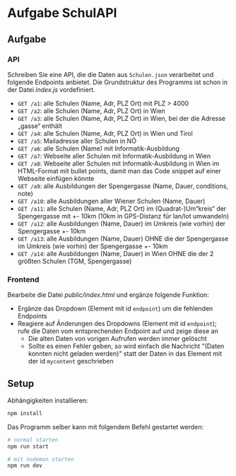 # Aufgabe SchulAPI

## Aufgabe

### API

Schreiben Sie eine API, die die Daten aus `Schulen.json` verarbeitet und folgende Endpoints anbietet. Die Grundstruktur des Programms ist schon in der Datei *index.js* vordefiniert.

* `GET /a1`: alle Schulen (Name, Adr, PLZ Ort) mit PLZ > 4000
* `GET /a2`: alle Schulen (Name, Adr, PLZ Ort) in Wien
* `GET /a3`: alle Schulen (Name, Adr, PLZ Ort) in Wien, bei der die Adresse „gasse“ enthält
* `GET /a4`: alle Schulen (Name, Adr, PLZ Ort) in Wien und Tirol
* `GET /a5`: Mailadresse aller Schulen in NÖ
* `GET /a6`: alle Schulen (Name) mit Informatik-Ausbildung
* `GET /a7`: Webseite aller Schulen mit Informatik-Ausbildung in Wien
* `GET /a8`: Webseite aller Schulen mit Informatik-Ausbildung in Wien im HTML-Format mit bullet points, damit man das Code snippet auf einer Webseite einfügen könnte
* `GET /a9`: alle Ausbildungen der Spengergasse (Name, Dauer, conditions, note)
* `GET /a10`: alle Ausbildungen aller Wiener Schulen (Name, Dauer)
* `GET /a11`: alle Schulen (Name, Adr, PLZ Ort) im (Quadrat-)Um“kreis“ der Spengergasse mit +- 10km (10km in GPS-Distanz für lan/lot umwandeln)
* `GET /a12`: alle Ausbildungen (Name, Dauer) im Umkreis (wie vorhin) der Spengergasse +- 10km
* `GET /a13`: alle Ausbildungen (Name, Dauer) OHNE die der Spengergasse im Umkreis (wie vorhin) der Spengergasse +- 10km
* `GET /a14`: alle Ausbildungen (Name, Dauer) in Wien OHNE die der 2 größten Schulen (TGM, Spengergasse)

### Frontend

Bearbeite die Datei *public/index.html* und ergänze folgende Funktion:

* Ergänze das Dropdown (Element mit id `endpoint`) um die fehlenden Endpoints
* Reagiere auf Änderungen des Dropdowns (Element mit id `endpoint`); rufe die Daten vom entsprechenden Endpoint auf und zeige diese an
  * Die alten Daten von vorigen Aufrufen werden immer gelöscht
  * Sollte es einen Fehler geben, so wird einfach die Nachricht "(Daten konnten nicht geladen werden)" statt der Daten in das Element mit der id `mycontent` geschrieben

## Setup

Abhängigkeiten installieren:

```sh
npm install
```

Das Programm selber kann mit folgendem Befehl gestartet werden:

```sh
# normal starten
npm run start

# mit nodemon starten
npm run dev
```
